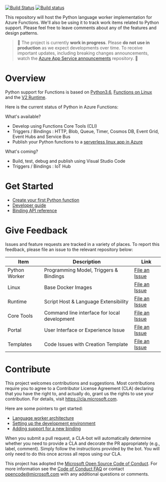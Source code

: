 [![Build Status](https://travis-ci.org/Azure/azure-functions-python-worker.svg?branch=dev)](https://travis-ci.org/Azure/azure-functions-python-worker)
[![Build status](https://ci.appveyor.com/api/projects/status/github/azure/azure-functions-python-worker?svg=true&branch=dev)](https://ci.appveyor.com/project/appsvc/azure-functions-python-worker)

This repository will host the Python language worker implementation for Azure Functions. We'll also be using it to track work items related to Python support. Please feel free to leave comments about any of the features and design patterns.

> :construction: The project is currently **work in progress**. Please **do not use in production** as we expect developments over time. To receive important updates, including breaking changes announcements, watch the [Azure App Service announcements](https://github.com/Azure/app-service-announcements/issues) repository. :construction:

# Overview

Python support for Functions is based on [Python3.6](https://www.python.org/downloads/release/python-360/), [Functions on Linux](https://blogs.msdn.microsoft.com/appserviceteam/2017/11/15/functions-on-linux-preview/) and the [V2 Runtime](https://docs.microsoft.com/en-us/azure/azure-functions/functions-versions).

Here is the current status of Python in Azure Functions:

What's available?

- Develop using Functions Core Tools (CLI)
- Triggers / Bindings : HTTP, Blob, Queue, Timer, Cosmos DB, Event Grid, Event Hubs and Service Bus
- Publish your Python functions to a [serverless linux app in Azure](https://aka.ms/functions-consumptionlinux-preview)

What's coming?

- Build, test, debug and publish using Visual Studio Code
- Triggers / Bindings : IoT Hub

# Get Started

- [Create your first Python function](https://github.com/Azure/azure-functions-python-worker/wiki/Create-your-first-Python-function)
- [Developer guide](https://github.com/Azure/azure-functions-python-worker/wiki/Developer-Guide)
- [Binding API reference](https://pythondeveloperguide.azurewebsites.net/api.html#azure-functions-reference)

# Give Feedback

Issues and feature requests are tracked in a variety of places. To report this feedback, please file an issue to the relevant repository below:

|Item|Description|Link|
|----|-----|-----|
| Python Worker | Programming Model, Triggers & Bindings |[File an Issue](https://github.com/Azure/azure-functions-python-worker/issues)|
| Linux | Base Docker Images |[File an Issue](https://github.com/Azure/azure-functions-docker/issues)|
| Runtime | Script Host & Language Extensibility |[File an Issue](https://github.com/Azure/azure-functions-host/issues)|
| Core Tools | Command line interface for local development |[File an Issue](https://github.com/Azure/azure-functions-core-tools/issues)|
| Portal | User Interface or Experience Issue |[File an Issue](https://github.com/azure/azure-functions-ux/issues)|
| Templates | Code Issues with Creation Template |[File an Issue](https://github.com/Azure/azure-functions-templates/issues)|

# Contribute

This project welcomes contributions and suggestions.  Most contributions require you to agree to a
Contributor License Agreement (CLA) declaring that you have the right to, and actually do, grant us
the rights to use your contribution. For details, visit https://cla.microsoft.com.

Here are some pointers to get started:

- [Language worker architecture](https://github.com/Azure/azure-functions-python-worker/wiki/Worker-Architecture)
- [Setting up the development environment](https://github.com/Azure/azure-functions-python-worker/wiki/Contributor-Guide)
- [Adding support for a new binding](https://github.com/Azure/azure-functions-python-worker/wiki/Adding-support-for-a-new-binding-type)

When you submit a pull request, a CLA-bot will automatically determine whether you need to provide
a CLA and decorate the PR appropriately (e.g., label, comment). Simply follow the instructions
provided by the bot. You will only need to do this once across all repos using our CLA.

This project has adopted the [Microsoft Open Source Code of Conduct](https://opensource.microsoft.com/codeofconduct/).
For more information see the [Code of Conduct FAQ](https://opensource.microsoft.com/codeofconduct/faq/) or
contact [opencode@microsoft.com](mailto:opencode@microsoft.com) with any additional questions or comments.
